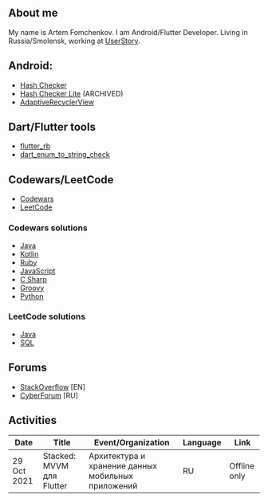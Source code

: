 ## About me

My name is Artem Fomchenkov. I am Android/Flutter Developer. Living in Russia/Smolensk, working at [UserStory](https://userstory.ru).

## Android:

- [Hash Checker](https://github.com/hash-checker/hash-checker)
- [Hash Checker Lite](https://github.com/hash-checker/hash-checker-lite) (ARCHIVED)
- [AdaptiveRecyclerView](https://github.com/fartem/adaptive-recycler-view)

## Dart/Flutter tools

- [flutter_rb](https://github.com/fartem/flutter-rb)
- [dart_enum_to_string_check](https://github.com/fartem/dart-enum-to-string-check)

## Codewars/LeetCode

- [Codewars](https://www.codewars.com/users/fartem)
- [LeetCode](https://leetcode.com/fartem)

### Codewars solutions

- [Java](https://github.com/fartem/codewars-java)
- [Kotlin](https://github.com/fartem/codewars-kotlin)
- [Ruby](https://github.com/fartem/codewars-ruby)
- [JavaScript](https://github.com/fartem/codewars-javascript)
- [C Sharp](https://github.com/fartem/codewars-c-sharp)
- [Groovy](https://github.com/fartem/codewars-groovy)
- [Python](https://github.com/fartem/codewars-python)

### LeetCode solutions

- [Java](https://github.com/fartem/leetcode-java)
- [SQL](https://github.com/fartem/leetcode-sql)

## Forums

- [StackOverflow](https://stackoverflow.com/users/10684765/fartem) [EN]
- [CyberForum](https://www.cyberforum.ru/members/939458.html) [RU]

## Activities

| Date | Title | Event/Organization | Language | Link |
| --- | --- | --- | --- | --- |
| 29 Oct 2021 | Stacked: MVVM для Flutter | Архитектура и хранение данных мобильных приложений | RU | Offline only |
